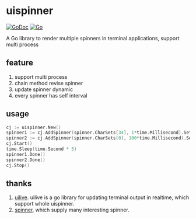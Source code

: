 # uispinner
[![GoDoc](https://godoc.org/github.com/briandowns/spinner?status.svg)](https://pkg.go.dev/github.com/jaxleof/uispinner@v0.0.5) [![Go](https://github.com/jaxleof/uispinner/actions/workflows/go.yml/badge.svg)](https://github.com/jaxleof/uispinner/actions/workflows/go.yml)

A Go library to render multiple spinners in terminal applications, support multi process

## feature
1. support multi process
2. chain method revise spinner
3. update spinner dynamic
4. every spinner has self interval

## usage
```go
cj := uispinner.New()
spinner1 := cj.AddSpinner(spinner.CharSets[34], 1*time.Millisecond).SetComplete("helloWorld").SetPrefix("abc").SetSuffix("ab")
spinner2 := cj.AddSpinner(spinner.CharSets[0], 100*time.Millisecond).SetComplete("good")
cj.Start()
time.Sleep(time.Second * 5)
spinner1.Done()
spinner2.Done()
cj.Stop()
```

## thanks
1. [uilive](https://github.com/gosuri/uilive). uilive is a go library for updating terminal output in realtime, which support whole uispinner.
2. [spinner](https://github.com/briandowns/spinner), which supply many interesting spinner.